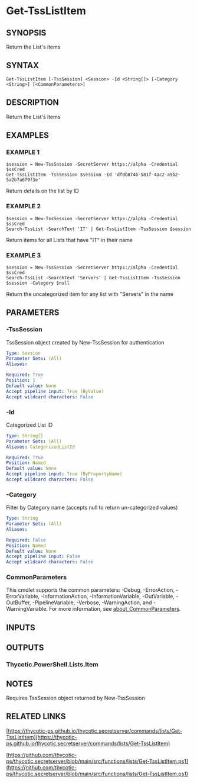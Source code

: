 # Get-TssListItem

## SYNOPSIS
Return the List's items

## SYNTAX

```
Get-TssListItem [-TssSession] <Session> -Id <String[]> [-Category <String>] [<CommonParameters>]
```

## DESCRIPTION
Return the List's items

## EXAMPLES

### EXAMPLE 1
```
$session = New-TssSession -SecretServer https://alpha -Credential $ssCred
Get-TssListItem -TssSession $session -Id 'df0b8746-581f-4ac2-a9b2-5a2b7a679f3e'
```

Return details on the list by ID

### EXAMPLE 2
```
$session = New-TssSession -SecretServer https://alpha -Credential $ssCred
Search-TssList -SearchText 'IT' | Get-TssListItem -TssSession $session
```

Return items for all Lists that have "IT" in their name

### EXAMPLE 3
```
$session = New-TssSession -SecretServer https://alpha -Credential $ssCred
Search-TssList -SearchText 'Servers' | Get-TssListItem -TssSession $session -Category $null
```

Return the uncategorized item for any list with "Servers" in the name

## PARAMETERS

### -TssSession
TssSession object created by New-TssSession for authentication

```yaml
Type: Session
Parameter Sets: (All)
Aliases:

Required: True
Position: 1
Default value: None
Accept pipeline input: True (ByValue)
Accept wildcard characters: False
```

### -Id
Categorized List ID

```yaml
Type: String[]
Parameter Sets: (All)
Aliases: CategorizedListId

Required: True
Position: Named
Default value: None
Accept pipeline input: True (ByPropertyName)
Accept wildcard characters: False
```

### -Category
Filter by Category name (accepts null to return un-categorized values)

```yaml
Type: String
Parameter Sets: (All)
Aliases:

Required: False
Position: Named
Default value: None
Accept pipeline input: False
Accept wildcard characters: False
```

### CommonParameters
This cmdlet supports the common parameters: -Debug, -ErrorAction, -ErrorVariable, -InformationAction, -InformationVariable, -OutVariable, -OutBuffer, -PipelineVariable, -Verbose, -WarningAction, and -WarningVariable. For more information, see [about_CommonParameters](http://go.microsoft.com/fwlink/?LinkID=113216).

## INPUTS

## OUTPUTS

### Thycotic.PowerShell.Lists.Item
## NOTES
Requires TssSession object returned by New-TssSession

## RELATED LINKS

[https://thycotic-ps.github.io/thycotic.secretserver/commands/lists/Get-TssListItem](https://thycotic-ps.github.io/thycotic.secretserver/commands/lists/Get-TssListItem)

[https://github.com/thycotic-ps/thycotic.secretserver/blob/main/src/functions/lists/Get-TssListItem.ps1](https://github.com/thycotic-ps/thycotic.secretserver/blob/main/src/functions/lists/Get-TssListItem.ps1)

